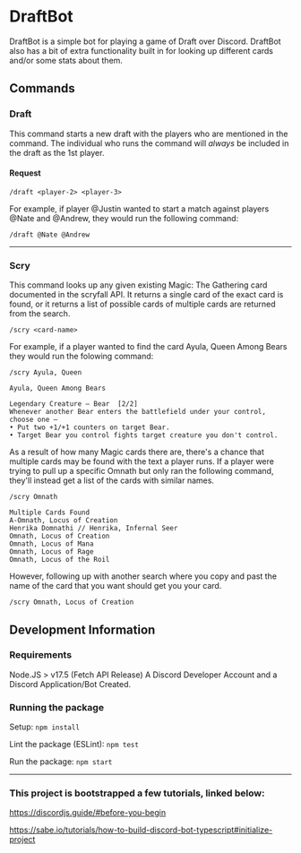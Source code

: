 # DraftBot
DraftBot is a simple bot for playing a game of Draft over Discord. DraftBot also has a bit of extra functionality built in for looking up different cards and/or some stats about them. 

## Commands
### Draft
This command starts a new draft with the players who are mentioned in the command. The individual who runs the command will _always_ be included in the draft as the 1st player.

#### Request
`/draft <player-2> <player-3>`

For example, if player @Justin wanted to start a match against players @Nate and @Andrew, they would run the following command:

`/draft @Nate @Andrew`


--- 
### Scry
This command looks up any given existing Magic: The Gathering card documented in the scryfall API. It returns a single card of the exact card is found, or it returns a list of possible cards of multiple cards are returned from the search.

`/scry <card-name>`

For example, if a player wanted to find the card Ayula, Queen Among Bears they would run the folowing command:

`/scry Ayula, Queen`
```
Ayula, Queen Among Bears

Legendary Creature — Bear  [2/2]
Whenever another Bear enters the battlefield under your control, choose one —
• Put two +1/+1 counters on target Bear.
• Target Bear you control fights target creature you don't control.
```

As a result of how many Magic cards there are, there's a chance that multiple cards may be found with the text a player runs. If a player were trying to pull up a specific Omnath but only ran the following command, they'll instead get a list of the cards with similar names.

`/scry Omnath`

```
Multiple Cards Found
A-Omnath, Locus of Creation
Henrika Domnathi // Henrika, Infernal Seer
Omnath, Locus of Creation
Omnath, Locus of Mana
Omnath, Locus of Rage
Omnath, Locus of the Roil
```

However, following up with another search where you copy and past the name of the card that you want should get you your card.

`/scry Omnath, Locus of Creation`



## Development Information
### Requirements
Node.JS > v17.5 (Fetch API Release)
A Discord Developer Account and a Discord Application/Bot Created.

### Running the package
Setup: `npm install`

Lint the package (ESLint): `npm test`

Run the package: `npm start`



---

### This project is bootstrapped a few tutorials, linked below:
https://discordjs.guide/#before-you-begin

https://sabe.io/tutorials/how-to-build-discord-bot-typescript#initialize-project
